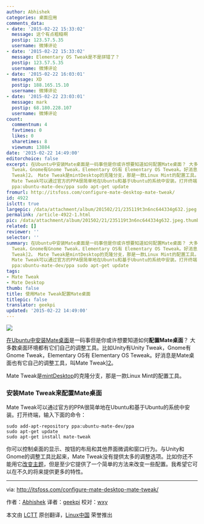 ```yaml
---
author: Abhishek
categories: 桌面应用
comments_data:
- date: '2015-02-22 15:33:02'
  message: 这个有点粗糙啊
  postip: 123.57.5.35
  username: 微博评论
- date: '2015-02-22 15:33:02'
  message: Elementary OS Tweak是不是拼错了？
  postip: 123.57.5.35
  username: 微博评论
- date: '2015-02-22 16:03:01'
  message: XD
  postip: 188.165.15.10
  username: 微博评论
- date: '2015-02-22 23:03:01'
  message: mark
  postip: 68.180.228.107
  username: 微博评论
count:
  commentnum: 4
  favtimes: 0
  likes: 0
  sharetimes: 8
  viewnum: 13884
date: '2015-02-22 14:49:00'
editorchoice: false
excerpt: 在Ubuntu中安装Mate桌面是一码事但是你或许想要知道如何配置Mate桌面？ 大多数桌面环境都有它们自己的调整工具。比如Unity有Unity
  Tweak，Gnome有Gnome Tweak，Elementary OS有 Elementary OS Teweak。好消息是Mate桌面也有它自己的调整工具，叫Mate
  Tweak]2。 Mate Tweak是mintDesktop的克隆分支，那是一款Linux Mint的配置工具。 安装Mate Tweak来配置Mate桌面
  Mate Tweak可以通过官方的PPA很简单地在Ubuntu和基于Ubuntu的系统中安装。打开终端，输入下面的命令： sudo add-apt-repository
  ppa:ubuntu-mate-dev/ppa sudo apt-get update
fromurl: http://itsfoss.com/configure-mate-desktop-mate-tweak/
id: 4922
islctt: true
largepic: /data/attachment/album/201502/21/235119t3n6nc644334g632.jpeg
permalink: /article-4922-1.html
pic: /data/attachment/album/201502/21/235119t3n6nc644334g632.jpeg.thumb.jpg
related: []
reviewer: ''
selector: ''
summary: 在Ubuntu中安装Mate桌面是一码事但是你或许想要知道如何配置Mate桌面？ 大多数桌面环境都有它们自己的调整工具。比如Unity有Unity
  Tweak，Gnome有Gnome Tweak，Elementary OS有 Elementary OS Teweak。好消息是Mate桌面也有它自己的调整工具，叫Mate
  Tweak]2。 Mate Tweak是mintDesktop的克隆分支，那是一款Linux Mint的配置工具。 安装Mate Tweak来配置Mate桌面
  Mate Tweak可以通过官方的PPA很简单地在Ubuntu和基于Ubuntu的系统中安装。打开终端，输入下面的命令： sudo add-apt-repository
  ppa:ubuntu-mate-dev/ppa sudo apt-get update
tags:
- Mate Tweak
- Mate Desktop
thumb: false
title: 使用Mate Tweak配置Mate桌面
titlepic: false
translator: geekpi
updated: '2015-02-22 14:49:00'
---
```


![](/data/attachment/album/201502/21/235119t3n6nc644334g632.jpeg)


[在Ubuntu中安装Mate桌面](http://itsfoss.com/install-mate-desktop-ubuntu-14-04/)是一码事但是你或许想要知道如何**配置Mate桌面**？ 大多数桌面环境都有它们自己的调整工具。比如Unity有Unity Tweak，Gnome有Gnome Tweak，Elementary OS有 Elementary OS Teweak。好消息是Mate桌面也有它自己的调整工具，叫Mate Tweak][2](https://bitbucket.org/flexiondotorg/mate-tweak)。


Mate Tweak是[mintDesktop](https://github.com/linuxmint/mintdesktop)的克隆分支，那是一款Linux Mint的配置工具。


### 安装Mate Tweak来配置Mate桌面


Mate Tweak可以通过官方的PPA很简单地在Ubuntu和基于Ubuntu的系统中安装。打开终端，输入下面的命令：



```
sudo add-apt-repository ppa:ubuntu-mate-dev/ppa
sudo apt-get update
sudo apt-get install mate-tweak

```

你可以控制桌面的显示、按钮的布局和其他界面微调和窗口行为。与Unity和Gnome的调整工具比起来，Mate Tweak没有提供太多的调整选项。比如你还不能用它[改变主题](http://itsfoss.com/how-to-install-themes-in-ubuntu-13-10/)，但是至少它提供了一个简单的方法来改变一些配置。我希望它可以在不久的将来提供更多的特性。




---


via: <http://itsfoss.com/configure-mate-desktop-mate-tweak/>


作者：[Abhishek](http://itsfoss.com/author/Abhishek/) 译者：[geekpi](https://github.com/geekpi) 校对：[wxy](https://github.com/wxy)


本文由 [LCTT](https://github.com/LCTT/TranslateProject) 原创翻译，[Linux中国](http://linux.cn/) 荣誉推出